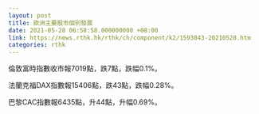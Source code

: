 ```yaml
---
layout: post
title: 歐洲主要股市個別發展
date: 2021-05-28 06:58:58.000000000 +08:00
link: https://news.rthk.hk/rthk/ch/component/k2/1593043-20210528.htm
categories: rthk
---
```


倫敦富時指數收市報7019點，跌7點，跌幅0.1%。

法蘭克福DAX指數報15406點，跌43點，跌幅0.28%。

巴黎CAC指數報6435點，升44點，升幅0.69%。

